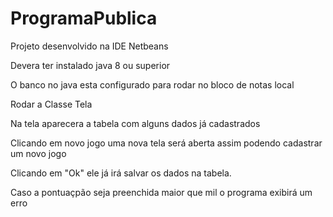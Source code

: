 # ProgramaPublica

Projeto desenvolvido na IDE Netbeans

Devera ter instalado java 8 ou superior

O banco no java esta configurado para rodar no bloco de notas local

Rodar a Classe Tela

Na tela aparecera a tabela com alguns dados já cadastrados

Clicando em novo jogo uma nova tela será aberta assim podendo cadastrar um novo jogo

Clicando em "Ok" ele já irá salvar os dados na tabela.

Caso a pontuaçpão seja preenchida maior que mil o programa exibirá um erro
